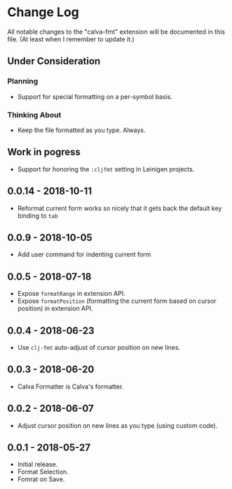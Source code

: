 # Change Log
All notable changes to the "calva-fmt" extension will be documented in this file. (At least when I remember to update it.)

## Under Consideration
### Planning
- Support for special formatting on a per-symbol basis.

### Thinking About
- Keep the file formatted as you type. Always.

## Work in pogress
- Support for honoring the `:cljfmt` setting in Leinigen projects.

## 0.0.14 - 2018-10-11
- Reformat current form works so nicely that it gets back the default key binding to `tab`

## 0.0.9 - 2018-10-05
- Add user command for indenting current form

## 0.0.5 - 2018-07-18
- Expose `formatRange` in extension API.
- Expose `formatPosition` (formatting the current form based on cursor position) in extension API.

## 0.0.4 - 2018-06-23
- Use `clj-fmt` auto-adjust of cursor position on new lines.

## 0.0.3 - 2018-06-20
- Calva Formatter is Calva's formatter.

## 0.0.2 - 2018-06-07
- Adjust cursor position on new lines as you type (using custom code).

## 0.0.1 - 2018-05-27
- Initial release.
- Format Selection.
- Fomrat on Save.